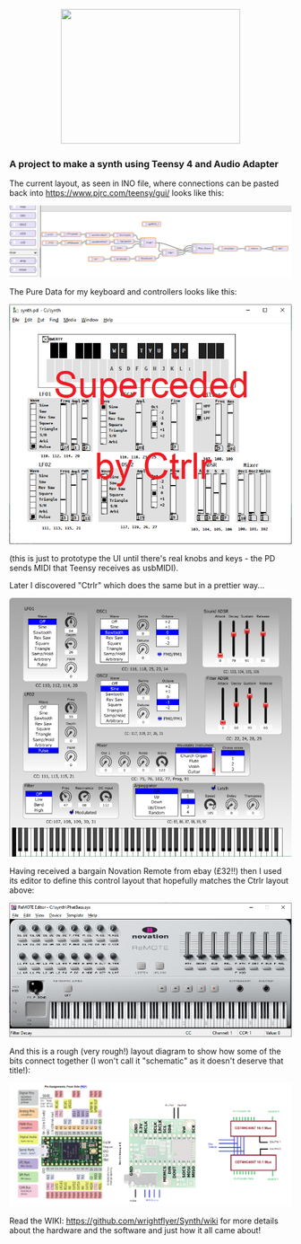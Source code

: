 <p align="center">
    <img width="320" height="240" src="src/nonCodeUtils/amelia320.png" />
</p>

### A project to make a synth using Teensy 4 and Audio Adapter

The current layout, as seen in INO file, where connections can be pasted back
into https://www.pjrc.com/teensy/gui/ looks like this:

![synth layout](src/noneCodeUtils/synth.png)

The Pure Data for my keyboard and controllers looks like this:

![keyb/controller layout](src/noneCodeUtils/synthpd.png)

(this is just to prototype the UI until there's real 
knobs and keys - the PD sends MIDI that Teensy receives
as usbMIDI).

Later I discovered "Ctrlr" which does the same but in a prettier way...

![keyb/controller layout](src/noneCodeUtils/synthctrlr.png)

Having received a bargain Novation Remote from ebay (£32!!) then I used
its editor to define this control layout that hopefully matches the Ctrlr
layout above:

![Novation layout](src/noneCodeUtils/novation.png)

And this is a rough (very rough!) layout diagram to show how some
of the bits connect together (I won't call it "schematic" as it doesn't
deserve that title!):

![electronic layout](src/noneCodeUtils/layout.png)

Read the WIKI: https://github.com/wrightflyer/Synth/wiki for more details
about the hardware and the software and just how it all came about!
